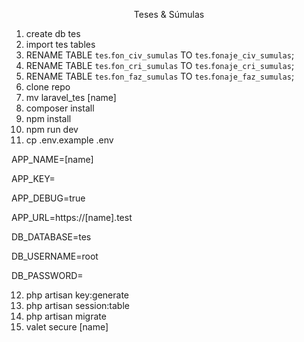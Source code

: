 <p align="center">Teses & Súmulas</p>

1. create db tes
2. import tes tables
3. RENAME TABLE `tes`.`fon_civ_sumulas` TO `tes`.`fonaje_civ_sumulas`;
4. RENAME TABLE `tes`.`fon_cri_sumulas` TO `tes`.`fonaje_cri_sumulas`;
5. RENAME TABLE `tes`.`fon_faz_sumulas` TO `tes`.`fonaje_faz_sumulas`;
6. clone repo
7. mv laravel_tes [name]
8. composer install
9. npm install
10. npm run dev
11. cp .env.example .env

APP_NAME=[name]

APP_KEY=

APP_DEBUG=true

APP_URL=https://[name].test

DB_DATABASE=tes

DB_USERNAME=root

DB_PASSWORD=

12. php artisan key:generate
13. php artisan session:table
14. php artisan migrate
15. valet secure [name]
